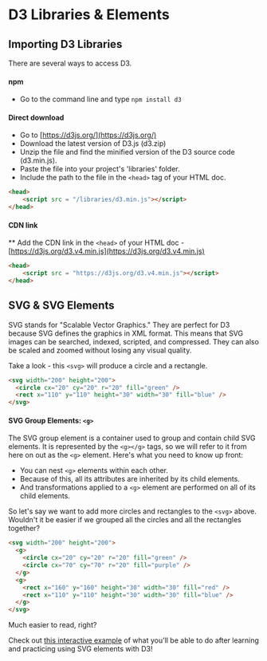 <!---
{"next":"Topics/d3_selections.md","title":"D3 Libraries & Elements"}
-->

# D3 Libraries & Elements

## Importing D3 Libraries

There are several ways to access D3. 

#### npm
* Go to the command line and type `npm install d3`

#### Direct download
* Go to [https://d3js.org/](https://d3js.org/)
* Download the latest version of D3.js (d3.zip)
* Unzip the file and find the minified version of the D3 source code (d3.min.js).
* Paste the file into your project's 'libraries' folder.
* Include the path to the file in the `<head>` tag of your HTML doc.

```html
<head>
	<script src = "/libraries/d3.min.js"></script>
</head>
```
 
#### CDN link
** Add the CDN link in the `<head>` of your HTML doc - [https://d3js.org/d3.v4.min.js](https://d3js.org/d3.v4.min.js)

```html
<head>
	<script src = "https://d3js.org/d3.v4.min.js"></script>
</head>
```

## SVG & SVG Elements

SVG stands for "Scalable Vector Graphics." They are perfect for D3 because SVG defines the graphics in XML format. This means that SVG images can be searched, indexed, scripted, and compressed. They can also be scaled and zoomed without losing any visual quality.

Take a look - this `<svg>` will produce a circle and a rectangle.

```html
<svg width="200" height="200">
  <circle cx="20" cy="20" r="20" fill="green" />
  <rect x="110" y="110" height="30" width="30" fill="blue" />
</svg>
```

#### SVG Group Elements: `<g>`

The SVG group element is a container used to group and contain child SVG elements. It is represented by the `<g></g>` tags, so we will refer to it from here on out as the `<g>` element. Here's what you need to know up front:

* You can nest `<g>` elements within each other.
* Because of this, all its attributes are inherited by its child elements.
* And transformations applied to a `<g>` element are performed on all of its child elements.

So let's say we want to add more circles and rectangles to the `<svg>` above. Wouldn't it be easier if we grouped all the circles and all the rectangles together?

```html
<svg width="200" height="200">
  <g>
    <circle cx="20" cy="20" r="20" fill="green" />
    <circle cx="70" cy="70" r="20" fill="purple" />
  </g>
  <g>
    <rect x="160" y="160" height="30" width="30" fill="red" />
    <rect x="110" y="110" height="30" width="30" fill="blue" />
  </g>
</svg>
```

Much easier to read, right?


Check out [this interactive example](http://www.redotheweb.com/CodeFlower/) of what you'll be able to do after learning and practicing using SVG elements with D3!

